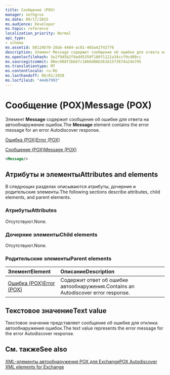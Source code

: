 ```yaml
---
title: Сообщение (POX)
manager: sethgros
ms.date: 09/17/2015
ms.audience: Developer
ms.topic: reference
localization_priority: Normal
api_type:
- schema
ms.assetid: b0124b70-28ab-4484-ac81-465a42f42776
description: Элемент Message содержит сообщение об ошибке для ответа на автообнаружение ошибок.
ms.openlocfilehash: 5e2f9d5b2f9ad45359f180f1121a34ccf9cd89cc
ms.sourcegitcommit: 88ec988f2bb67c1866d06b361615f3674a24e795
ms.translationtype: MT
ms.contentlocale: ru-RU
ms.lasthandoff: 06/01/2020
ms.locfileid: "44467993"
---
```

# <a name="message-pox"></a><span data-ttu-id="2080f-103">Сообщение (POX)</span><span class="sxs-lookup"><span data-stu-id="2080f-103">Message (POX)</span></span>

<span data-ttu-id="2080f-104">Элемент **Message** содержит сообщение об ошибке для ответа на автообнаружение ошибок.</span><span class="sxs-lookup"><span data-stu-id="2080f-104">The **Message** element contains the error message for an error Autodiscover response.</span></span> 
  
[<span data-ttu-id="2080f-105">Ошибка (POX)</span><span class="sxs-lookup"><span data-stu-id="2080f-105">Error (POX)</span></span>](error-pox.md)
  
[<span data-ttu-id="2080f-106">Сообщение (POX)</span><span class="sxs-lookup"><span data-stu-id="2080f-106">Message (POX)</span></span>](message-pox.md)
  
```xml
<Message/>
```

## <a name="attributes-and-elements"></a><span data-ttu-id="2080f-107">Атрибуты и элементы</span><span class="sxs-lookup"><span data-stu-id="2080f-107">Attributes and elements</span></span>

<span data-ttu-id="2080f-108">В следующих разделах описываются атрибуты, дочерние и родительские элементы.</span><span class="sxs-lookup"><span data-stu-id="2080f-108">The following sections describe attributes, child elements, and parent elements.</span></span>
  
### <a name="attributes"></a><span data-ttu-id="2080f-109">Атрибуты</span><span class="sxs-lookup"><span data-stu-id="2080f-109">Attributes</span></span>

<span data-ttu-id="2080f-110">Отсутствуют.</span><span class="sxs-lookup"><span data-stu-id="2080f-110">None.</span></span>
  
### <a name="child-elements"></a><span data-ttu-id="2080f-111">Дочерние элементы</span><span class="sxs-lookup"><span data-stu-id="2080f-111">Child elements</span></span>

<span data-ttu-id="2080f-112">Отсутствуют.</span><span class="sxs-lookup"><span data-stu-id="2080f-112">None.</span></span>
  
### <a name="parent-elements"></a><span data-ttu-id="2080f-113">Родительские элементы</span><span class="sxs-lookup"><span data-stu-id="2080f-113">Parent elements</span></span>

|<span data-ttu-id="2080f-114">**Элемент**</span><span class="sxs-lookup"><span data-stu-id="2080f-114">**Element**</span></span>|<span data-ttu-id="2080f-115">**Описание**</span><span class="sxs-lookup"><span data-stu-id="2080f-115">**Description**</span></span>|
|:-----|:-----|
|[<span data-ttu-id="2080f-116">Ошибка (POX)</span><span class="sxs-lookup"><span data-stu-id="2080f-116">Error (POX)</span></span>](error-pox.md) <br/> |<span data-ttu-id="2080f-117">Содержит ответ об ошибке автообнаружения.</span><span class="sxs-lookup"><span data-stu-id="2080f-117">Contains an Autodiscover error response.</span></span>  <br/> |
   
## <a name="text-value"></a><span data-ttu-id="2080f-118">Текстовое значение</span><span class="sxs-lookup"><span data-stu-id="2080f-118">Text value</span></span>

<span data-ttu-id="2080f-119">Текстовое значение представляет сообщение об ошибке для отклика автообнаружения ошибок.</span><span class="sxs-lookup"><span data-stu-id="2080f-119">The text value represents the error message for the error Autodiscover response.</span></span>
  
## <a name="see-also"></a><span data-ttu-id="2080f-120">См. также</span><span class="sxs-lookup"><span data-stu-id="2080f-120">See also</span></span>



[<span data-ttu-id="2080f-121">XML-элементы автообнаружения POX для Exchange</span><span class="sxs-lookup"><span data-stu-id="2080f-121">POX Autodiscover XML elements for Exchange</span></span>](pox-autodiscover-xml-elements-for-exchange.md)

